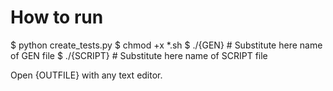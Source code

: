 # How to run

$ python create_tests.py
$ chmod +x *.sh
$ ./{GEN}          # Substitute here name of GEN file
$ ./{SCRIPT}       # Substitute here name of SCRIPT file

Open {OUTFILE} with any text editor.
